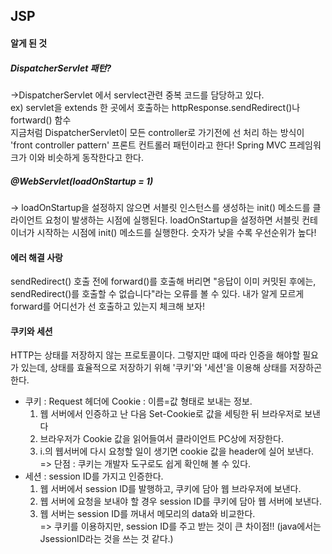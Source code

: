 ## JSP

#### 알게 된 것

##### DispatcherServlet 패턴?
->DispatcherServlet 에서 servlect관련 중복 코드를 담당하고 있다. <br/>
 ex) servlet을 extends 한 곳에서 호출하는 httpResponse.sendRedirect()나 fortward() 함수 <br/>
 지금처럼 DispatcherServlet이 모든 controller로 가기전에 선 처리 하는 방식이 'front controller pattern' 프론트 컨트롤러 패턴이라고 한다!
 Spring MVC 프레임워크가 이와 비슷하게 동작한다고 한다.

##### @WebServlet(loadOnStartup = 1) 
-> loadOnStartup을 설정하지 않으면 서블릿 인스턴스를 생성하는 init() 메소드를 클라이언트 요청이 발생하는 시점에 실행된다.
loadOnStartup을 설정하면 서블릿 컨테이너가 시작하는 시점에 init() 메소드를 실행한다.
숫자가 낮을 수록 우선순위가 높다!

#### 에러 해결 사랑
sendRedirect() 호출 전에 forward()를 호출해 버리면 "응답이 이미 커밋된 후에는, sendRedirect()를 호출할 수 없습니다"라는 오류를 볼 수 있다.
내가 알게 모르게 forward를 어디선가 선 호출하고 있는지 체크해 보자!


#### 쿠키와 세션
HTTP는 상태를 저장하지 않는 프로토콜이다. 그렇지만 떄에 따라 인증을 해야할 필요가 있는데, 
상태를 효율적으로 저장하기 위해 '쿠키'와 '세션'을 이용해 상태를 저장하곤 한다.
 * 쿠키 : Request 헤더에 Cookie : 이름=값 형태로 보내는 정보.
    1. 웹 서버에서 인증하고 난 다음 Set-Cookie로 값을 세팅한 뒤 브라우저로 보낸다
    2. 브라우저가 Cookie 값을 읽어들여서 클라이언트 PC상에 저장한다.
    3. i.의 웹서버에 다시 요청할 일이 생기면 cookie 값을 header에 실어 보낸다. <br/>
    => 단점 : 쿠키는 개발자 도구로도 쉽게 확인해 볼 수 있다.
 * 세션 : session ID를 가지고 인증한다.
    1. 웹 서버에서 session ID를 발행하고, 쿠키에 담아 웹 브라우저에 보낸다.
    2. 웹 서버에 요청을 보내야 할 경우 session ID를 쿠키에 담아 웹 서버에 보낸다.
    3. 웹 서버는 session ID를 꺼내서 메모리의 data와 비교한다. <br/>
    => 쿠키를 이용하지만, session ID를 주고 받는 것이 큰 차이점!! (java에서는 JsessionID라는 것을 쓰는 것 같다.)
    
    

